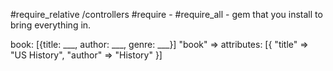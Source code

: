 #require_relative /controllers
#require -
#require_all - gem that you install to bring everything in.


book: [{title: ___, author: ___, genre: ___}]
"book" => attributes: [{
        "title" => "US History",
        "author" => "History"
      }]

